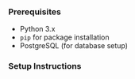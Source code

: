 ### Prerequisites
- Python 3.x
- `pip` for package installation
- PostgreSQL (for database setup)

### Setup Instructions
